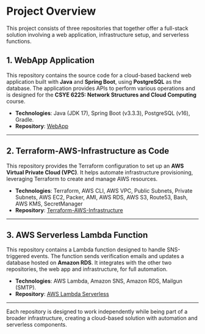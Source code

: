 # Project Overview

This project consists of three repositories that together offer a full-stack solution involving a web application, infrastructure setup, and serverless functions.

## 1. **WebApp Application**
This repository contains the source code for a cloud-based backend web application built with **Java** and **Spring Boot**, using **PostgreSQL** as the database. The application provides APIs to perform various operations and is designed for the **CSYE 6225: Network Structures and Cloud Computing** course.

- **Technologies**: Java (JDK 17), Spring Boot (v3.3.3), PostgreSQL (v16), Gradle.
- **Repository**: [WebApp](https://github.com/swamysmudiga/webapp)

---

## 2. **Terraform-AWS-Infrastructure as Code**
This repository provides the Terraform configuration to set up an **AWS Virtual Private Cloud (VPC)**. It helps automate infrastructure provisioning, leveraging Terraform to create and manage AWS resources.

- **Technologies**: Terraform, AWS CLI, AWS VPC, Public Subnets, Private Subnets, AWS EC2, Packer, AMI, AWS RDS, AWS S3, Route53, Bash, AWS KMS, SecretManager
- **Repository**: [Terraform-AWS-Infrastructure](https://github.com/swamysmudiga/terraform-aws-infra)

---

## 3. **AWS Serverless Lambda Function**
This repository contains a Lambda function designed to handle SNS-triggered events. The function sends verification emails and updates a database hosted on **Amazon RDS**. It integrates with the other two repositories, the web app and infrastructure, for full automation.

- **Technologies**: AWS Lambda, Amazon SNS, Amazon RDS, Mailgun (SMTP).
- **Repository**: [AWS Lambda Serverless](https://github.com/swamysmudiga/aws-lambda-serverless)

---

Each repository is designed to work independently while being part of a broader infrastructure, creating a cloud-based solution with automation and serverless components.

